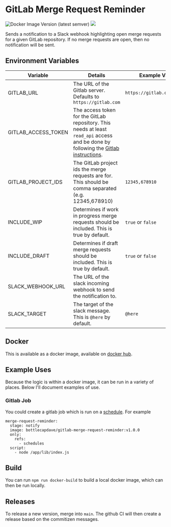 # GitLab Merge Request Reminder

![Docker Image Version (latest semver)](https://img.shields.io/docker/v/bottlecapdave/gitlab-merge-request-reminder) [![](https://img.shields.io/static/v1?label=Sponsor&message=%E2%9D%A4&logo=GitHub&color=%23fe8e86)](https://github.com/sponsors/bottlecapdave)

Sends a notification to a Slack webhook highlighting open merge requests for a given GitLab repository. If no merge requests are open, then no notification will be sent.

## Environment Variables

| Variable             | Details                                                                           | Example Values |
| -------------------- | --------------------------------------------------------------------------------- | -------------- |
| GITLAB_URL           | The URL of the Gitlab server. Defaults to `https://gitlab.com`                    | `https://gitlab.company.com`               |
| GITLAB_ACCESS_TOKEN  | The access token for the GitLab repository. This needs at least `read_api` access and be done by following the [Gitlab instructions](https://docs.gitlab.com/ee/user/profile/personal_access_tokens.html). |                |
| GITLAB_PROJECT_IDS   | The GitLab project ids the merge requests are for. This should be comma separated (e.g. 12345,678910) | `12345,678910` |
| INCLUDE_WIP          | Determines if work in progress merge requests should be included. This is true by default.                  | `true` or `false` |
| INCLUDE_DRAFT        | Determines if draft merge requests should be included. This is true by default.                            | `true` or `false` |
| SLACK_WEBHOOK_URL    | The URL of the slack incoming webhook to send the notification to.                                            |                |
| SLACK_TARGET         | The target of the slack message. This is `@here` by default. | `@here` |

## Docker

This is available as a docker image, available on [docker hub](https://hub.docker.com/repository/docker/bottlecapdave/gitlab-merge-request-reminder).

## Example Uses

Because the logic is within a docker image, it can be run in a variety of places. Below I'll document examples of use.

### Gitlab Job

You could create a gitlab job which is run on a [schedule](https://docs.gitlab.com/ce/ci/pipelines/schedules.html). For example

```
merge-request-reminder:
  stage: notify
  image: bottlecapdave/gitlab-merge-request-reminder:v1.0.0
  only:
    refs:
      - schedules
  script:
    - node /app/lib/index.js
```

## Build

You can run `npm run docker-build` to build a local docker image, which can then be run locally.

## Releases

To release a new version, merge into `main`. The github CI will then create a release based on the commitizen messages.